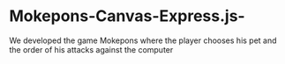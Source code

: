 # Mokepons-Canvas-Express.js-
 We developed the game Mokepons where the player chooses his pet and the order of his attacks against the computer
